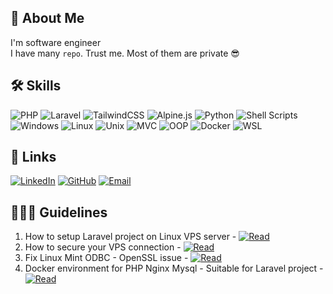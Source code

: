## 🚀 About Me
I'm software engineer   
I have many `repo`. Trust me. Most of them are private 😎

## 🛠 Skills
![PHP](https://img.shields.io/badge/PHP-777BB4?style=for-the-badge&logo=php&logoColor=white)
![Laravel](https://img.shields.io/badge/Laravel-FF2D20?style=for-the-badge&logo=laravel&logoColor=white)
![TailwindCSS](https://img.shields.io/badge/TailwindCSS-06B6D4?style=for-the-badge&logo=tailwindcss&logoColor=white)
![Alpine.js](https://img.shields.io/badge/Alpine.js-8BC0D0?style=for-the-badge&logo=alpine.js&logoColor=black)
![Python](https://img.shields.io/badge/Python-3776AB?style=for-the-badge&logo=python&logoColor=white)
![Shell Scripts](https://img.shields.io/badge/Shell_Scripts-121011?style=for-the-badge&logo=gnu-bash&logoColor=white)
![Windows](https://img.shields.io/badge/Windows-0078D6?style=for-the-badge&logo=windows&logoColor=white)
![Linux](https://img.shields.io/badge/Linux-FCC624?style=for-the-badge&logo=linux&logoColor=black)
![Unix](https://img.shields.io/badge/Unix-2C7F1F?style=for-the-badge&logo=proxmox&logoColor=white)
![MVC](https://img.shields.io/badge/MVC-1572B6?style=for-the-badge&logo=stackshare&logoColor=white)
![OOP](https://img.shields.io/badge/OOP-007396?style=for-the-badge&logo=java&logoColor=white)
![Docker](https://img.shields.io/badge/Docker-2496ED?style=for-the-badge&logo=docker&logoColor=white)
![WSL](https://img.shields.io/badge/WSL-0A97F5?style=for-the-badge&logo=windows-terminal&logoColor=white)

## 🔗 Links
[![LinkedIn](https://img.shields.io/badge/LinkedIn-0077B5?style=for-the-badge&logo=linkedin&logoColor=white)](https://my.linkedin.com/in/haqimzuhari)
[![GitHub](https://img.shields.io/badge/GitHub-181717?style=for-the-badge&logo=github&logoColor=white)](https://github.com/haqimzuhari)
[![Email](https://img.shields.io/badge/Email-D14836?style=for-the-badge&logo=gmail&logoColor=white)](mailto:mhaqimzuhari@gmail.com)


## 👨🏼‍💻 Guidelines

1. How to setup Laravel project on Linux VPS server - [![Read](https://img.shields.io/badge/Open-Link-blue?style=flat-square)](https://github.com/Haqimzuhari/Haqimzuhari/blob/master/host-laravel-on-linux-vps.md)
2. How to secure your VPS connection - [![Read](https://img.shields.io/badge/Open-Link-blue?style=flat-square)](https://github.com/Haqimzuhari/Haqimzuhari/blob/master/secure-vps-connection.md)
3. Fix Linux Mint ODBC - OpenSSL issue - [![Read](https://img.shields.io/badge/Open-Link-blue?style=flat-square)](https://github.com/Haqimzuhari/Haqimzuhari/blob/master/update-openssl.md)
4. Docker environment for PHP Nginx Mysql - Suitable for Laravel project - [![Read](https://img.shields.io/badge/Open-Link-blue?style=flat-square)](https://github.com/Haqimzuhari/docker-pnxm)
